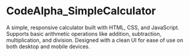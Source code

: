 # CodeAlpha_SimpleCalculator
A simple, responsive calculator built with HTML, CSS, and JavaScript. Supports basic arithmetic operations like addition, subtraction, multiplication, and division. Designed with a clean UI for ease of use on both desktop and mobile devices.
